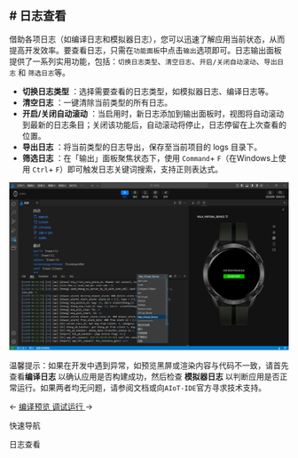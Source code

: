<!-- 源地址: https://iot.mi.com/vela/quickapp/zh/tools/debug/watch-log.html -->

## # 日志查看

借助各项日志（如编译日志和模拟器日志），您可以迅速了解应用当前状态，从而提高开发效率。要查看日志，只需在`功能面板`中点击`输出`选项即可。日志输出面板提供了一系列实用功能，包括：`切换日志类型`、`清空日志`、`开启/关闭自动滚动`、`导出日志` 和 `筛选日志`等。

  * **切换日志类型** ：选择需要查看的日志类型，如模拟器日志、编译日志等。
  * **清空日志** ：一键清除当前类型的所有日志。
  * **开启/关闭自动滚动** ：当启用时，新日志添加到输出面板时，视图将自动滚动到最新的日志条目；关闭该功能后，自动滚动将停止，日志停留在上次查看的位置。
  * **导出日志** ：将当前类型的日志导出，保存至当前项目的 logs 目录下。
  * **筛选日志** ：在「输出」面板聚焦状态下，使用 `Command`\+ `F`（在Windows上使用 `Ctrl`\+ `F`）即可触发日志关键词搜索，支持正则表达式。

![alt text](../../images/ide-debug-8.6b06cb4d.png)

温馨提示：如果在开发中遇到异常，如预览黑屏或渲染内容与代码不一致，请首先查看**编译日志** 以确认应用是否构建成功，然后检查 **模拟器日志** 以判断应用是否正常运行。如果两者均无问题，请参阅文档或向`AIoT-IDE`官方寻求技术支持。

← [ 编译预览 ](</vela/quickapp/zh/tools/debug/start.html>) [ 调试运行 ](</vela/quickapp/zh/tools/debug/debug.html>) → 

快速导航

日志查看
